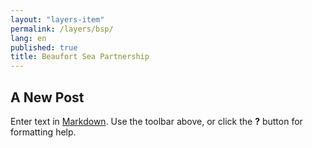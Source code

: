```yaml
---
layout: "layers-item"
permalink: /layers/bsp/
lang: en
published: true
title: Beaufort Sea Partnership
---
```

## A New Post

Enter text in [Markdown](http://daringfireball.net/projects/markdown/). Use the toolbar above, or click the **?** button for formatting help.
